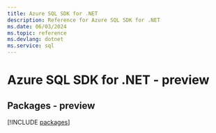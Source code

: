 ```yaml
---
title: Azure SQL SDK for .NET
description: Reference for Azure SQL SDK for .NET
ms.date: 06/03/2024
ms.topic: reference
ms.devlang: dotnet
ms.service: sql
---
```

# Azure SQL SDK for .NET - preview
## Packages - preview
[!INCLUDE [packages](sql-index.md)]